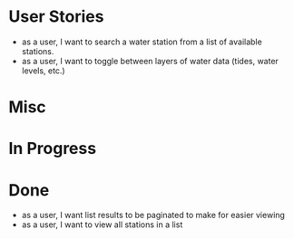 # User Stories


- as a user, I want to search a water station from a list of available stations.
- as a user, I want to toggle between layers of water data (tides, water levels, etc.)

# Misc

# In Progress
# Done
- as a user, I want list results to be paginated to make for easier viewing
- as a user, I want to view all stations in a list